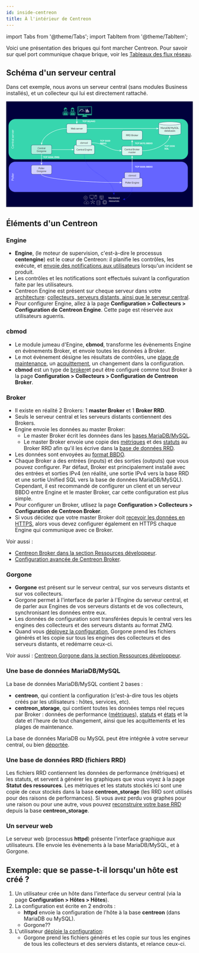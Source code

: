 ```yaml
---
id: inside-centreon
title: À l'intérieur de Centreon
---
```

import Tabs from '@theme/Tabs';
import TabItem from '@theme/TabItem';

Voici une présentation des briques qui font marcher Centreon. Pour savoir sur quel port communique chaque brique, voir les [Tableaux des flux réseau](https://docs.centreon.com/fr/docs/installation/technical/#tableaux-des-flux-réseau).

## Schéma d'un serveur central

<Tabs groupId="sync">
<TabItem value="Serveur central avec collecteur" label="Serveur central avec collecteur">

Dans cet exemple, nous avons un serveur central (sans modules Business installés), et un collecteur qui lui est directement rattaché.

![image](../assets/installation/inside_central_poller.png)

</TabItem>
</Tabs>

## Éléments d'un Centreon

### Engine

* **Engine**, (le moteur de supervision, c'est-à-dire le processus **centengine**) est le cœur de Centreon: il planifie les contrôles, les exécute, et [envoie des notifications aux utilisateurs](https://docs.centreon.com/fr/docs/alerts-notifications/notif-concept) lorsqu'un incident se produit.
* Les contrôles et les notifications sont effectués suivant la configuration faite par les utilisateurs.
* Centreon Engine est présent sur cheque serveur dans votre [architecture](https://docs.centreon.com/fr/docs/installation/architectures): [collecteurs, serveurs distants, ainsi que le serveur central](https://docs.centreon.com/fr/docs/platform).
* Pour configurer Engine, allez à la page **Configuration > Collecteurs > Configuration de Centreon Engine**. Cette page est réservée aux utilisateurs aguerris.

### cbmod

* Le module jumeau d'Engine, **cbmod**, transforme les évènements Engine en évènements Broker, et envoie toutes les données à Broker.
* Le mot évènement désigne les résultats de contrôles, une [plage de maintenance](https://docs.centreon.com/fr/docs/alerts-notifications/downtimes), un [acquittement](https://docs.centreon.com/fr/docs/alerts-notifications/acknowledge), un changement dans la configuration.
* **cbmod** est un type de [broker](#broker)et peut être configuré comme tout Broker à la page **Configuration > Collecteurs > Configuration de Centreon Broker**.

### Broker

* Il existe en réalité 2 Brokers: 1 **master Broker** et 1 **Broker RRD**.
* Seuls le serveur central et les serveurs distants contiennent des Brokers.
* Engine envoie les données au master Broker:
   * Le master Broker écrit les données dans les [bases MariaDB/MySQL](#a-mariadbmysql-database).
   * Le master Broker envoie une copie des [métriques](https://docs.centreon.com/fr/docs/monitoring/metrics) et des [statuts](https://docs.centreon.com/fr/docs/alerts-notifications/concepts) au Broker RRD afin qu'il les écrive dans la [base de données RRD](#a-rrd-databaserrd-files).
* Les données sont envoyées au [format BBDO](https://docs.centreon.com/fr/docs/developer/developer-broker-bbdo/).
* Chaque Broker a des entrées (inputs) et des sorties (outputs) que vous pouvez configurer. Par défaut, Broker est principalement installé avec des entrées et sorties IPv4 (en réalité, une sortie IPv4 vers la base RRD et une sortie Unified SQL vers la base de données MariaDB/MySQL). Cependant, il est recommandé de configurer un client et un serveur BBDO entre Engine et le master Broker, car cette configuration est plus simple.
* Pour configurer un Broker, utlisez la page **Configuration > Collecteurs > Configuration de Centreon Broker**.
* Si vous décidez que votre master Broker doit [recevoir les données en HTTPS](https://docs.centreon.com/fr/docs/monitoring/monitoring-servers/advanced-configuration/#authentification-avec-centreon-broker), alors vous devez configurer également en HTTPS chaque Engine qui communique avec ce Broker.

Voir aussi :

* [Centreon Broker dans la section Ressources développeur](https://docs.centreon.com/fr/docs/developer/developer-centreon-broker).
* [Configuration avancée de Centreon Broker](https://docs.centreon.com/fr/docs/monitoring/monitoring-servers/advanced-configuration/#pour-aller-plus-loin-avec-centreon-broker).

### Gorgone

* **Gorgone** est présent sur le serveur central, sur vos serveurs distants et sur vos collecteurs.
* Gorgone permet à l'interface de parler à l'Engine du serveur central, et de parler aux Engines de vos serveurs distants et de vos collecteurs, synchronisant les données entre eux.
* Les données de configuration sont transférées depuis le central vers les engines des collecteurs et des serveurs distants au format ZMQ.
* Quand vous [déployez la configuration](https://docs.centreon.com/fr/docs/monitoring/monitoring-servers/deploying-a-configuration), Gorgone prend les fichiers générés et les copie sur tous les engines des collecteurs et des serveurs distants, et redémarre ceux-ci.

Voir aussi : [Centreon Gorgone dans la section Ressources développeur](https://docs.centreon.com/fr/docs/developer/developer-centreon-gorgone).

### Une base de données MariaDB/MySQL

La base de données MariaDB/MySQL contient 2 bases :

   * **centreon**, qui contient la configuration (c'est-à-dire tous les objets créés par les utilisateurs : hôtes, services, etc).
   * **centreon_storage**, qui contient toutes les données temps réel reçues par Broker : données de performance ([métriques](https://docs.centreon.com/fr/docs/monitoring/metrics)), [statuts](https://docs.centreon.com/fr/docs/alerts-notifications/concepts) et [états](https://docs.centreon.com/fr/docs/alerts-notifications/concepts/#states) et la date et l'heure de tout changement, ainsi que les acquittements et les plages de maintenance.

La base de données MariaDB ou MySQL peut être intégrée à votre serveur central, ou bien [déportée](https://docs.centreon.com/fr/docs/installation/architectures/#sgbd-déporté).

### Une base de données RRD (fichiers RRD)

Les fichiers RRD contiennent les données de performance (métriques) et les statuts, et servent à générer les graphiques que vous voyez à la page **Statut des ressources**.
Les métriques et les statuts stockés ici sont une copie de ceux stockés dans la base **centreon_storage** (les RRD sont utilisés pour des raisons de performances). Si vous avez perdu vos graphes pour une raison ou pour une autre, vous pouvez [reconstruire votre base RRD](https://docs.centreon.com/fr/docs/administration/backup/#reconstruction-des-graphiques) depuis la base **centreon_storage**.

### Un serveur web

Le serveur web (processus **httpd**) présente l'interface graphique aux utilisateurs. Elle envoie les évènements à la base MariaDB/MySQL, et à Gorgone.

## Exemple: que se passe-t-il lorsqu'un hôte est créé ?

1. Un utilisateur crée un hôte dans l'interface du serveur central (via la page **Configuration > Hôtes > Hôtes**).
2. La configuration est écrite en 2 endroits :
   * **httpd** envoie la configuration de l'hôte à la base **centreon** (dans MariaDB ou MySQL).
   * Gorgone??
3. L'utilisateur [déploie la configuration](https://docs.centreon.com/fr/docs/monitoring/monitoring-servers/deploying-a-configuration):
   * Gorgone prend les fichiers générés et les copie sur tous les engines de tous les collecteurs et des serviers distants, et relance ceux-ci.
